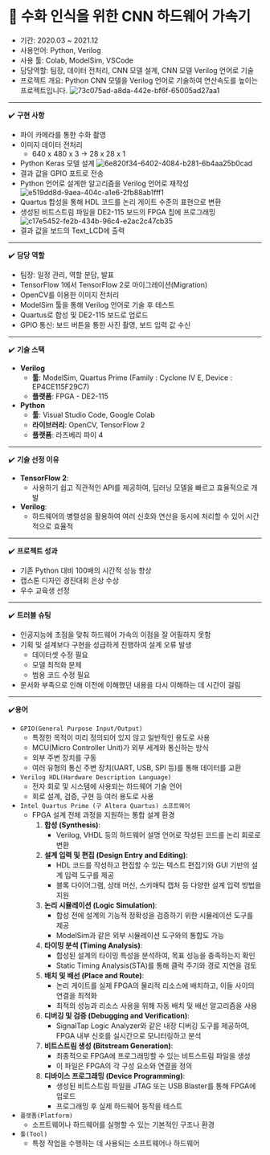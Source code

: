 # 🤙 수화 인식을 위한 CNN 하드웨어 가속기

- 기간: 2020.03 ~ 2021.12
- 사용언어: Python, Verilog
- 사용 툴: Colab, ModelSim, VSCode
- 담당역할: 팀장, 데이터 전처리, CNN 모델 설계,  CNN 모델 Verilog 언어로 기술
- 프로젝트 개요: Python CNN 모델을 Verilog 언어로 기술하여 연산속도를 높이는 프로젝트입니다.
![73c075ad-a8da-442e-bf6f-65005ad27aa1](https://github.com/rkdtks0816/jbnu-cnn-hw-accelerator/assets/72867019/b2fe6629-d6fd-4109-bc44-6d7effd7f30e)

---

✔️ **구현 사항**

- 파이 카메라를 통한 수화 촬영
- 이미지 데이터 전처리
    - 640 x 480 x 3 → 28 x 28 x 1
- Python Keras 모델 설계
    ![6e820f34-6402-4084-b281-6b4aa25b0cad](https://github.com/rkdtks0816/jbnu-cnn-hw-accelerator/assets/72867019/28d2f90d-58bc-425a-8888-5cb0077ec0b4)
- 결과 값을 GPIO 포트로 전송
- Python 언어로 설계한 알고리즘을 Verilog 언어로 재작성
    ![e519dd8d-9aea-404c-a1e6-2fb88ab1fff1](https://github.com/rkdtks0816/jbnu-cnn-hw-accelerator/assets/72867019/1d625594-e916-4c28-b1b6-b87cb9c891f6)
- Quartus 합성을 통해 HDL 코드를 논리 게이트 수준의 표현으로 변환
- 생성된 비트스트림 파일을 DE2-115 보드의 FPGA 칩에 프로그래밍
    ![c17e5452-fe2b-434b-96c4-e2ac2c47cb35](https://github.com/rkdtks0816/jbnu-cnn-hw-accelerator/assets/72867019/c3d4f2bc-bcb1-40ba-82ee-94b4d7400600)
- 결과 값을 보드의 Text_LCD에 출력

---

✔️ **담당 역할**

- 팀장: 일정 관리, 역할 분담, 발표
- TensorFlow 1에서 TensorFlow 2로 마이그레이션(Migration)
- OpenCV를 이용한 이미지 전처리
- ModelSim 툴을 통해 Verilog 언어로 기술 후 테스트
- Quartus로 합성 및 DE2-115 보드로 업로드
- GPIO 통신: 보드 버튼을 통한 사진 촬영, 보드 입력 값 수신

---

✔️ **기술 스택**

- **Verilog**
    - **툴**: ModelSim, Quartus Prime (Family : Cyclone IV E, Device : EP4CE115F29C7)
    - **플랫폼**: FPGA - DE2-115
- **Python**
    - **툴**: Visual Studio Code, Google Colab
    - **라이브러리**: OpenCV, TensorFlow 2
    - **플랫폼**: 라즈베리 파이 4

---

✔️ **기술 선정 이유**

- **TensorFlow 2**:
    - 사용하기 쉽고 직관적인 API를 제공하여, 딥러닝 모델을 빠르고 효율적으로 개발
- **Verilog**:
    - 하드웨어의 병렬성을 활용하여 여러 신호와 연산을 동시에 처리할 수 있어 시간적으로 효율적

---

✔️ **프로젝트 성과**

- 기존 Python 대비 100배의 시간적 성능 향상
- 캡스톤 디자인 경진대회 은상 수상
- 우수 교육생 선정

---

✔️ **트러블 슈팅**

- 인공지능에 초점을 맞춰 하드웨어 가속의 이점을 잘 어필하지 못함
- 기획 및 설계보다 구현을 성급하게 진행하여 설계 오류 발생
    - 데이터셋 수정 필요
    - 모델 최적화 문제
    - 범용 코드 수정 필요
- 문서화 부족으로 인해 이전에 이해했던 내용을 다시 이해하는 데 시간이 걸림
---

✔️**용어**

- `GPIO(General Purpose Input/Output)`
    - 특정한 목적이 미리 정의되어 있지 않고 일반적인 용도로 사용
    - MCU(Micro Controller Unit)가 외부 세계와 통신하는 방식
    - 외부 주변 장치를 구동
    - 여러 유형의 통신 주변 장치(UART, USB, SPI 등)를 통해 데이터를 교환
- `Verilog HDL(Hardware Description Language)`
    - 전자 회로 및 시스템에 사용되는 하드웨어 기술 언어
    - 회로 설계, 검증, 구현 등 여러 용도로 사용
- `Intel Quartus Prime (구 Altera Quartus) 소프트웨어`
    - FPGA 설계 전체 과정을 지원하는 통합 설계 환경
        1. **합성 (Synthesis)**:
            - Verilog, VHDL 등의 하드웨어 설명 언어로 작성된 코드를 논리 회로로 변환
        2. **설계 입력 및 편집 (Design Entry and Editing)**:
            - HDL 코드를 작성하고 편집할 수 있는 텍스트 편집기와 GUI 기반의 설계 입력 도구를 제공
            - 블록 다이어그램, 상태 머신, 스키매틱 캡처 등 다양한 설계 입력 방법을 지원
        3. **논리 시뮬레이션 (Logic Simulation)**:
            - 합성 전에 설계의 기능적 정확성을 검증하기 위한 시뮬레이션 도구를 제공
            - ModelSim과 같은 외부 시뮬레이션 도구와의 통합도 가능
        4. **타이밍 분석 (Timing Analysis)**:
            - 합성된 설계의 타이밍 특성을 분석하여, 목표 성능을 충족하는지 확인
            - Static Timing Analysis(STA)를 통해 클럭 주기와 경로 지연을 검토
        5. **배치 및 배선 (Place and Route)**:
            - 논리 게이트를 실제 FPGA의 물리적 리소스에 배치하고, 이들 사이의 연결을 최적화
            - 최적의 성능과 리소스 사용을 위해 자동 배치 및 배선 알고리즘을 사용
        6. **디버깅 및 검증 (Debugging and Verification)**:
            - SignalTap Logic Analyzer와 같은 내장 디버깅 도구를 제공하여, FPGA 내부 신호를 실시간으로 모니터링하고 분석
        7. **비트스트림 생성 (Bitstream Generation)**:
            - 최종적으로 FPGA에 프로그래밍할 수 있는 비트스트림 파일을 생성
            - 이 파일은 FPGA의 각 구성 요소와 연결을 정의
        8. **디바이스 프로그래밍 (Device Programming)**:
            - 생성된 비트스트림 파일을 JTAG 또는 USB Blaster를 통해 FPGA에 업로드
            - 프로그래밍 후 실제 하드웨어 동작을 테스트
- `플랫폼(Platform)`
    - 소프트웨어나 하드웨어를 실행할 수 있는 기본적인 구조나 환경
- `툴(Tool)`
    - 특정 작업을 수행하는 데 사용되는 소프트웨어나 하드웨어
